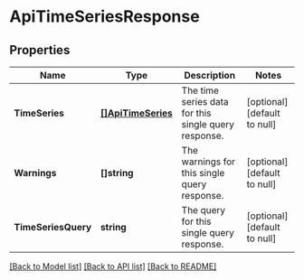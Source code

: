 # ApiTimeSeriesResponse

## Properties
Name | Type | Description | Notes
------------ | ------------- | ------------- | -------------
**TimeSeries** | [**[]ApiTimeSeries**](ApiTimeSeries.md) | The time series data for this single query response. | [optional] [default to null]
**Warnings** | **[]string** | The warnings for this single query response. | [optional] [default to null]
**TimeSeriesQuery** | **string** | The query for this single query response. | [optional] [default to null]

[[Back to Model list]](../README.md#documentation-for-models) [[Back to API list]](../README.md#documentation-for-api-endpoints) [[Back to README]](../README.md)

